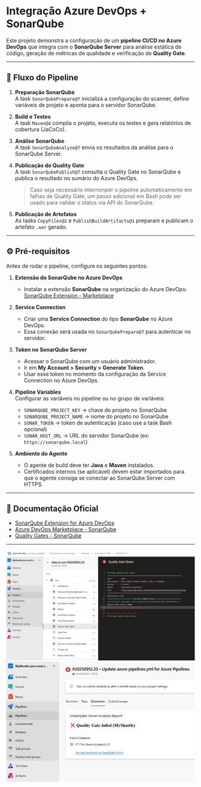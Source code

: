 # Integração Azure DevOps + SonarQube

Este projeto demonstra a configuração de um **pipeline CI/CD no Azure DevOps** que integra com o **SonarQube Server** para análise estática de código, geração de métricas de qualidade e verificação de **Quality Gate**.  

---

## 📌 Fluxo do Pipeline

1. **Preparação SonarQube**  
   A task `SonarQubePrepare@7` inicializa a configuração do scanner, define variáveis de projeto e aponta para o servidor SonarQube.

2. **Build e Testes**  
   A task `Maven@4` compila o projeto, executa os testes e gera relatórios de cobertura (JaCoCo).

3. **Análise SonarQube**  
   A task `SonarQubeAnalyze@7` envia os resultados da análise para o SonarQube Server.

4. **Publicação do Quality Gate**  
   A task `SonarQubePublish@7` consulta o Quality Gate no SonarQube e publica o resultado no sumário do Azure DevOps.  
   > Caso seja necessário interromper o pipeline automaticamente em falhas de Quality Gate, um passo adicional em Bash pode ser usado para validar o status via API do SonarQube.

5. **Publicação de Artefatos**  
   As tasks `CopyFiles@2` e `PublishBuildArtifacts@1` preparam e publicam o artefato `.war` gerado.

---

## ⚙️ Pré-requisitos

Antes de rodar o pipeline, configure os seguintes pontos:

1. **Extensão do SonarQube no Azure DevOps**  
   - Instalar a extensão **SonarQube** na organização do Azure DevOps:  
     [SonarQube Extension - Marketplace](https://marketplace.visualstudio.com/items?itemName=SonarSource.sonarqube)

2. **Service Connection**  
   - Criar uma **Service Connection** do tipo **SonarQube** no Azure DevOps.  
   - Essa conexão será usada no `SonarQubePrepare@7` para autenticar no servidor.

3. **Token no SonarQube Server**  
   - Acessar o SonarQube com um usuário administrador.  
   - Ir em **My Account > Security > Generate Token**.  
   - Usar esse token no momento da configuração da Service Connection no Azure DevOps.

4. **Pipeline Variables**  
   Configurar as variáveis no pipeline ou no grupo de variáveis:
   - `SONARQUBE_PROJECT_KEY` → chave do projeto no SonarQube  
   - `SONARQUBE_PROJECT_NAME` → nome do projeto no SonarQube  
   - `SONAR_TOKEN` → token de autenticação (caso use a task Bash opcional)  
   - `SONAR_HOST_URL` → URL do servidor SonarQube (ex: `https://sonarqube.local`)  

5. **Ambiente do Agente**  
   - O agente de build deve ter **Java** e **Maven** instalados.  
   - Certificados internos (se aplicável) devem estar importados para que o agente consiga se conectar ao SonarQube Server com HTTPS.

---

## 🔗 Documentação Oficial

- [SonarQube Extension for Azure DevOps](https://docs.sonarsource.com/sonarqube/latest/devops-platform-integration/azure-devops/)  
- [Azure DevOps Marketplace - SonarQube](https://marketplace.visualstudio.com/items?itemName=SonarSource.sonarqube)  
- [Quality Gates - SonarQube](https://docs.sonarqube.org/latest/user-guide/quality-gates/)

---

![Quality Gate Status](https://github.com/geovanegrippa/myshuttle-java-ci-sonarqubeserver/blob/master/Quality%20Gate%20Status.jpg)
![SonarQube Server Analysis Report](https://github.com/geovanegrippa/myshuttle-java-ci-sonarqubeserver/blob/master/SonarQube%20Server%20Analysis%20Report.jpg)

